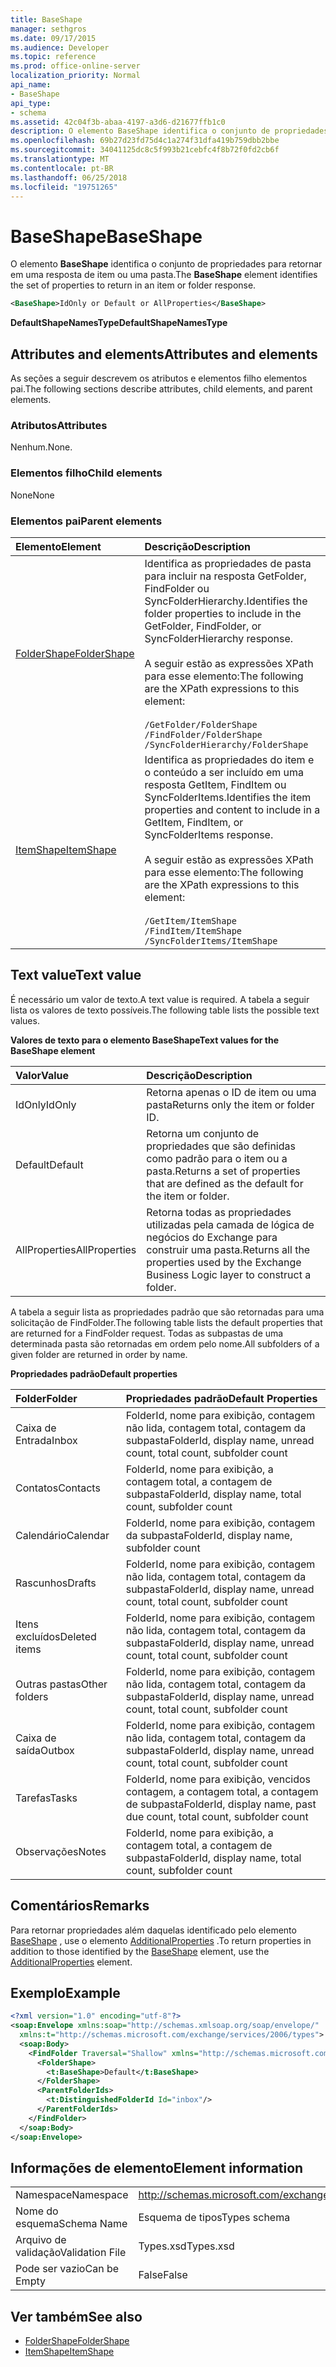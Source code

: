 ```yaml
---
title: BaseShape
manager: sethgros
ms.date: 09/17/2015
ms.audience: Developer
ms.topic: reference
ms.prod: office-online-server
localization_priority: Normal
api_name:
- BaseShape
api_type:
- schema
ms.assetid: 42c04f3b-abaa-4197-a3d6-d21677ffb1c0
description: O elemento BaseShape identifica o conjunto de propriedades para retornar em uma resposta de item ou uma pasta.
ms.openlocfilehash: 69b27d23fd75d4c1a274f31dfa419b759dbb2bbe
ms.sourcegitcommit: 34041125dc8c5f993b21cebfc4f8b72f0fd2cb6f
ms.translationtype: MT
ms.contentlocale: pt-BR
ms.lasthandoff: 06/25/2018
ms.locfileid: "19751265"
---
```

# <a name="baseshape"></a><span data-ttu-id="ea6ed-103">BaseShape</span><span class="sxs-lookup"><span data-stu-id="ea6ed-103">BaseShape</span></span>

<span data-ttu-id="ea6ed-104">O elemento **BaseShape** identifica o conjunto de propriedades para retornar em uma resposta de item ou uma pasta.</span><span class="sxs-lookup"><span data-stu-id="ea6ed-104">The **BaseShape** element identifies the set of properties to return in an item or folder response.</span></span> 
  
```xml
<BaseShape>IdOnly or Default or AllProperties</BaseShape>
```

 <span data-ttu-id="ea6ed-105">**DefaultShapeNamesType**</span><span class="sxs-lookup"><span data-stu-id="ea6ed-105">**DefaultShapeNamesType**</span></span>
## <a name="attributes-and-elements"></a><span data-ttu-id="ea6ed-106">Attributes and elements</span><span class="sxs-lookup"><span data-stu-id="ea6ed-106">Attributes and elements</span></span>

<span data-ttu-id="ea6ed-107">As seções a seguir descrevem os atributos e elementos filho elementos pai.</span><span class="sxs-lookup"><span data-stu-id="ea6ed-107">The following sections describe attributes, child elements, and parent elements.</span></span>
  
### <a name="attributes"></a><span data-ttu-id="ea6ed-108">Atributos</span><span class="sxs-lookup"><span data-stu-id="ea6ed-108">Attributes</span></span>

<span data-ttu-id="ea6ed-109">Nenhum.</span><span class="sxs-lookup"><span data-stu-id="ea6ed-109">None.</span></span>
  
### <a name="child-elements"></a><span data-ttu-id="ea6ed-110">Elementos filho</span><span class="sxs-lookup"><span data-stu-id="ea6ed-110">Child elements</span></span>

<span data-ttu-id="ea6ed-111">None</span><span class="sxs-lookup"><span data-stu-id="ea6ed-111">None</span></span>
  
### <a name="parent-elements"></a><span data-ttu-id="ea6ed-112">Elementos pai</span><span class="sxs-lookup"><span data-stu-id="ea6ed-112">Parent elements</span></span>

|<span data-ttu-id="ea6ed-113">**Elemento**</span><span class="sxs-lookup"><span data-stu-id="ea6ed-113">**Element**</span></span>|<span data-ttu-id="ea6ed-114">**Descrição**</span><span class="sxs-lookup"><span data-stu-id="ea6ed-114">**Description**</span></span>|
|:-----|:-----|
|[<span data-ttu-id="ea6ed-115">FolderShape</span><span class="sxs-lookup"><span data-stu-id="ea6ed-115">FolderShape</span></span>](foldershape.md) <br/> | <span data-ttu-id="ea6ed-116">Identifica as propriedades de pasta para incluir na resposta GetFolder, FindFolder ou SyncFolderHierarchy.</span><span class="sxs-lookup"><span data-stu-id="ea6ed-116">Identifies the folder properties to include in the GetFolder, FindFolder, or SyncFolderHierarchy response.</span></span><br/><br/><span data-ttu-id="ea6ed-117">A seguir estão as expressões XPath para esse elemento:</span><span class="sxs-lookup"><span data-stu-id="ea6ed-117">The following are the XPath expressions to this element:</span></span><br/><br/>`/GetFolder/FolderShape` <br/>  `/FindFolder/FolderShape` <br/>  `/SyncFolderHierarchy/FolderShape` <br/> |
|[<span data-ttu-id="ea6ed-118">ItemShape</span><span class="sxs-lookup"><span data-stu-id="ea6ed-118">ItemShape</span></span>](itemshape.md) <br/> | <span data-ttu-id="ea6ed-119">Identifica as propriedades do item e o conteúdo a ser incluído em uma resposta GetItem, FindItem ou SyncFolderItems.</span><span class="sxs-lookup"><span data-stu-id="ea6ed-119">Identifies the item properties and content to include in a GetItem, FindItem, or SyncFolderItems response.</span></span><br/><br/><span data-ttu-id="ea6ed-120">A seguir estão as expressões XPath para esse elemento:</span><span class="sxs-lookup"><span data-stu-id="ea6ed-120">The following are the XPath expressions to this element:</span></span><br/><br/>`/GetItem/ItemShape` <br/>  `/FindItem/ItemShape` <br/>  `/SyncFolderItems/ItemShape` <br/> |
   
## <a name="text-value"></a><span data-ttu-id="ea6ed-121">Text value</span><span class="sxs-lookup"><span data-stu-id="ea6ed-121">Text value</span></span>

<span data-ttu-id="ea6ed-122">É necessário um valor de texto.</span><span class="sxs-lookup"><span data-stu-id="ea6ed-122">A text value is required.</span></span> <span data-ttu-id="ea6ed-123">A tabela a seguir lista os valores de texto possíveis.</span><span class="sxs-lookup"><span data-stu-id="ea6ed-123">The following table lists the possible text values.</span></span>
  
<span data-ttu-id="ea6ed-124">**Valores de texto para o elemento BaseShape**</span><span class="sxs-lookup"><span data-stu-id="ea6ed-124">**Text values for the BaseShape element**</span></span>

|<span data-ttu-id="ea6ed-125">**Valor**</span><span class="sxs-lookup"><span data-stu-id="ea6ed-125">**Value**</span></span>|<span data-ttu-id="ea6ed-126">**Descrição**</span><span class="sxs-lookup"><span data-stu-id="ea6ed-126">**Description**</span></span>|
|:-----|:-----|
|<span data-ttu-id="ea6ed-127">IdOnly</span><span class="sxs-lookup"><span data-stu-id="ea6ed-127">IdOnly</span></span>  <br/> |<span data-ttu-id="ea6ed-128">Retorna apenas o ID de item ou uma pasta</span><span class="sxs-lookup"><span data-stu-id="ea6ed-128">Returns only the item or folder ID.</span></span>  <br/> |
|<span data-ttu-id="ea6ed-129">Default</span><span class="sxs-lookup"><span data-stu-id="ea6ed-129">Default</span></span>  <br/> |<span data-ttu-id="ea6ed-130">Retorna um conjunto de propriedades que são definidas como padrão para o item ou a pasta.</span><span class="sxs-lookup"><span data-stu-id="ea6ed-130">Returns a set of properties that are defined as the default for the item or folder.</span></span>  <br/> |
|<span data-ttu-id="ea6ed-131">AllProperties</span><span class="sxs-lookup"><span data-stu-id="ea6ed-131">AllProperties</span></span>  <br/> |<span data-ttu-id="ea6ed-132">Retorna todas as propriedades utilizadas pela camada de lógica de negócios do Exchange para construir uma pasta.</span><span class="sxs-lookup"><span data-stu-id="ea6ed-132">Returns all the properties used by the Exchange Business Logic layer to construct a folder.</span></span>  <br/> |
   
<span data-ttu-id="ea6ed-133">A tabela a seguir lista as propriedades padrão que são retornadas para uma solicitação de FindFolder.</span><span class="sxs-lookup"><span data-stu-id="ea6ed-133">The following table lists the default properties that are returned for a FindFolder request.</span></span> <span data-ttu-id="ea6ed-134">Todas as subpastas de uma determinada pasta são retornadas em ordem pelo nome.</span><span class="sxs-lookup"><span data-stu-id="ea6ed-134">All subfolders of a given folder are returned in order by name.</span></span>
  
<span data-ttu-id="ea6ed-135">**Propriedades padrão**</span><span class="sxs-lookup"><span data-stu-id="ea6ed-135">**Default properties**</span></span>

|<span data-ttu-id="ea6ed-136">**Folder**</span><span class="sxs-lookup"><span data-stu-id="ea6ed-136">**Folder**</span></span>|<span data-ttu-id="ea6ed-137">**Propriedades padrão**</span><span class="sxs-lookup"><span data-stu-id="ea6ed-137">**Default Properties**</span></span>|
|:-----|:-----|
|<span data-ttu-id="ea6ed-138">Caixa de Entrada</span><span class="sxs-lookup"><span data-stu-id="ea6ed-138">Inbox</span></span>  <br/> |<span data-ttu-id="ea6ed-139">FolderId, nome para exibição, contagem não lida, contagem total, contagem da subpasta</span><span class="sxs-lookup"><span data-stu-id="ea6ed-139">FolderId, display name, unread count, total count, subfolder count</span></span>  <br/> |
|<span data-ttu-id="ea6ed-140">Contatos</span><span class="sxs-lookup"><span data-stu-id="ea6ed-140">Contacts</span></span>  <br/> |<span data-ttu-id="ea6ed-141">FolderId, nome para exibição, a contagem total, a contagem de subpasta</span><span class="sxs-lookup"><span data-stu-id="ea6ed-141">FolderId, display name, total count, subfolder count</span></span>  <br/> |
|<span data-ttu-id="ea6ed-142">Calendário</span><span class="sxs-lookup"><span data-stu-id="ea6ed-142">Calendar</span></span>  <br/> |<span data-ttu-id="ea6ed-143">FolderId, nome para exibição, contagem da subpasta</span><span class="sxs-lookup"><span data-stu-id="ea6ed-143">FolderId, display name, subfolder count</span></span>  <br/> |
|<span data-ttu-id="ea6ed-144">Rascunhos</span><span class="sxs-lookup"><span data-stu-id="ea6ed-144">Drafts</span></span>  <br/> |<span data-ttu-id="ea6ed-145">FolderId, nome para exibição, contagem não lida, contagem total, contagem da subpasta</span><span class="sxs-lookup"><span data-stu-id="ea6ed-145">FolderId, display name, unread count, total count, subfolder count</span></span>  <br/> |
|<span data-ttu-id="ea6ed-146">Itens excluídos</span><span class="sxs-lookup"><span data-stu-id="ea6ed-146">Deleted items</span></span>  <br/> |<span data-ttu-id="ea6ed-147">FolderId, nome para exibição, contagem não lida, contagem total, contagem da subpasta</span><span class="sxs-lookup"><span data-stu-id="ea6ed-147">FolderId, display name, unread count, total count, subfolder count</span></span>  <br/> |
|<span data-ttu-id="ea6ed-148">Outras pastas</span><span class="sxs-lookup"><span data-stu-id="ea6ed-148">Other folders</span></span>  <br/> |<span data-ttu-id="ea6ed-149">FolderId, nome para exibição, contagem não lida, contagem total, contagem da subpasta</span><span class="sxs-lookup"><span data-stu-id="ea6ed-149">FolderId, display name, unread count, total count, subfolder count</span></span>  <br/> |
|<span data-ttu-id="ea6ed-150">Caixa de saída</span><span class="sxs-lookup"><span data-stu-id="ea6ed-150">Outbox</span></span>  <br/> |<span data-ttu-id="ea6ed-151">FolderId, nome para exibição, contagem não lida, contagem total, contagem da subpasta</span><span class="sxs-lookup"><span data-stu-id="ea6ed-151">FolderId, display name, unread count, total count, subfolder count</span></span>  <br/> |
|<span data-ttu-id="ea6ed-152">Tarefas</span><span class="sxs-lookup"><span data-stu-id="ea6ed-152">Tasks</span></span>  <br/> |<span data-ttu-id="ea6ed-153">FolderId, nome para exibição, vencidos contagem, a contagem total, a contagem de subpasta</span><span class="sxs-lookup"><span data-stu-id="ea6ed-153">FolderId, display name, past due count, total count, subfolder count</span></span>  <br/> |
|<span data-ttu-id="ea6ed-154">Observações</span><span class="sxs-lookup"><span data-stu-id="ea6ed-154">Notes</span></span>  <br/> |<span data-ttu-id="ea6ed-155">FolderId, nome para exibição, a contagem total, a contagem de subpasta</span><span class="sxs-lookup"><span data-stu-id="ea6ed-155">FolderId, display name, total count, subfolder count</span></span>  <br/> |
   
## <a name="remarks"></a><span data-ttu-id="ea6ed-156">Comentários</span><span class="sxs-lookup"><span data-stu-id="ea6ed-156">Remarks</span></span>

<span data-ttu-id="ea6ed-157">Para retornar propriedades além daquelas identificado pelo elemento [BaseShape](baseshape.md) , use o elemento [AdditionalProperties](additionalproperties.md) .</span><span class="sxs-lookup"><span data-stu-id="ea6ed-157">To return properties in addition to those identified by the [BaseShape](baseshape.md) element, use the [AdditionalProperties](additionalproperties.md) element.</span></span> 
  
## <a name="example"></a><span data-ttu-id="ea6ed-158">Exemplo</span><span class="sxs-lookup"><span data-stu-id="ea6ed-158">Example</span></span>

```XML
<?xml version="1.0" encoding="utf-8"?>
<soap:Envelope xmlns:soap="http://schemas.xmlsoap.org/soap/envelope/"
  xmlns:t="http://schemas.microsoft.com/exchange/services/2006/types">
  <soap:Body>
    <FindFolder Traversal="Shallow" xmlns="http://schemas.microsoft.com/exchange/services/2006/messages">
      <FolderShape>
        <t:BaseShape>Default</t:BaseShape>
      </FolderShape>
      <ParentFolderIds>
        <t:DistinguishedFolderId Id="inbox"/>
      </ParentFolderIds>
    </FindFolder>
  </soap:Body>
</soap:Envelope>
```

## <a name="element-information"></a><span data-ttu-id="ea6ed-159">Informações de elemento</span><span class="sxs-lookup"><span data-stu-id="ea6ed-159">Element information</span></span>

|||
|:-----|:-----|
|<span data-ttu-id="ea6ed-160">Namespace</span><span class="sxs-lookup"><span data-stu-id="ea6ed-160">Namespace</span></span>  <br/> |http://schemas.microsoft.com/exchange/services/2006/types  <br/> |
|<span data-ttu-id="ea6ed-161">Nome do esquema</span><span class="sxs-lookup"><span data-stu-id="ea6ed-161">Schema Name</span></span>  <br/> |<span data-ttu-id="ea6ed-162">Esquema de tipos</span><span class="sxs-lookup"><span data-stu-id="ea6ed-162">Types schema</span></span>  <br/> |
|<span data-ttu-id="ea6ed-163">Arquivo de validação</span><span class="sxs-lookup"><span data-stu-id="ea6ed-163">Validation File</span></span>  <br/> |<span data-ttu-id="ea6ed-164">Types.xsd</span><span class="sxs-lookup"><span data-stu-id="ea6ed-164">Types.xsd</span></span>  <br/> |
|<span data-ttu-id="ea6ed-165">Pode ser vazio</span><span class="sxs-lookup"><span data-stu-id="ea6ed-165">Can be Empty</span></span>  <br/> |<span data-ttu-id="ea6ed-166">False</span><span class="sxs-lookup"><span data-stu-id="ea6ed-166">False</span></span>  <br/> |
   
## <a name="see-also"></a><span data-ttu-id="ea6ed-167">Ver também</span><span class="sxs-lookup"><span data-stu-id="ea6ed-167">See also</span></span>

- [<span data-ttu-id="ea6ed-168">FolderShape</span><span class="sxs-lookup"><span data-stu-id="ea6ed-168">FolderShape</span></span>](foldershape.md)
- [<span data-ttu-id="ea6ed-169">ItemShape</span><span class="sxs-lookup"><span data-stu-id="ea6ed-169">ItemShape</span></span>](itemshape.md)

